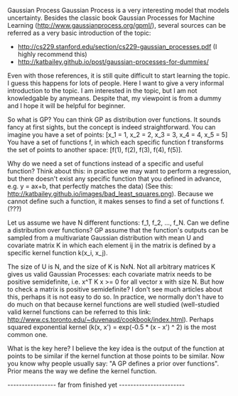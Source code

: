 Gaussian Process
Gaussian Process is a very interesting model that models uncertainty. Besides the classic book Gaussian Processes for Machine Learning (http://www.gaussianprocess.org/gpml/), several sources can be referred as a very basic introduction
of the topic:
- http://cs229.stanford.edu/section/cs229-gaussian_processes.pdf (I highly recommend this)
- http://katbailey.github.io/post/gaussian-processes-for-dummies/

Even with those references, it is still quite difficult to start learning the topic. I guess this happens for lots of
people. Here I want to give a very informal introduction to the topic. I am interested in the topic, but I am not knowledgable
by anymeans. Despite that, my viewpoint is from a dummy and I hope it will be helpful for beginner.

So what is GP? You can think GP as distribution over functions. It sounds fancy at first sights, but the concept is indeed
straightforward. You can imagine you have a set of points:
[x_1 = 1, x_2 = 2, x_3 = 3, x_4 = 4, x_5 = 5]
You have a set of functions f, in which each specific function f transforms the set of points to another space:
[f(1), f(2), f(3), f(4), f(5)].

Why do we need a set of functions instead of a specific and useful function? Think about this: in practice we may want
to perform a regression, but there doesn't exist any specific function that you defined in advance, e.g. y = ax+b, that perfectly
matches the data) (See this: http://katbailey.github.io/images/bad_least_squares.png). Because we cannot define such a function,
it makes senses to find a set of functions f. (???)


Let us assume we have N different functions: f_1, f_2, ..., f_N. Can we define a distribution over functions? GP assume that
the function's outputs can be sampled from a multivariate Gaussian distribution with mean U and covariate matrix K in which each element ij in the matrix is defined by a specific kernel function k(x_i, x_j).

The size of U is N, and the size of K is NxN. Not all arbitrary matrices K gives us valid Gaussian Processes: each covariate matrix needs
to be positive semidefinite, i.e. x^T K x >= 0 for all vector x with size N. But how to check a matrix is positive semidefinite?
I don't see much articles about this, perhaps it is not easy to do so. In practice, we normally don't have to do much on that because kernel functions are well studied (well-studied valid kernel functions can be referred to this link: http://www.cs.toronto.edu/~duvenaud/cookbook/index.html).
Perhaps squared exponential kernel (k(x, x') = exp(-0.5 * (x - x') ^ 2) is the most common one.

What is the key here? I believe the key idea is the output of the function at points to be similar if the kernel function
at those points to be similar. Now you know why people usually say: "A GP defines a prior over functions". Prior means the
way we define the kernel function.


----------------- far from finished yet -----------------------

